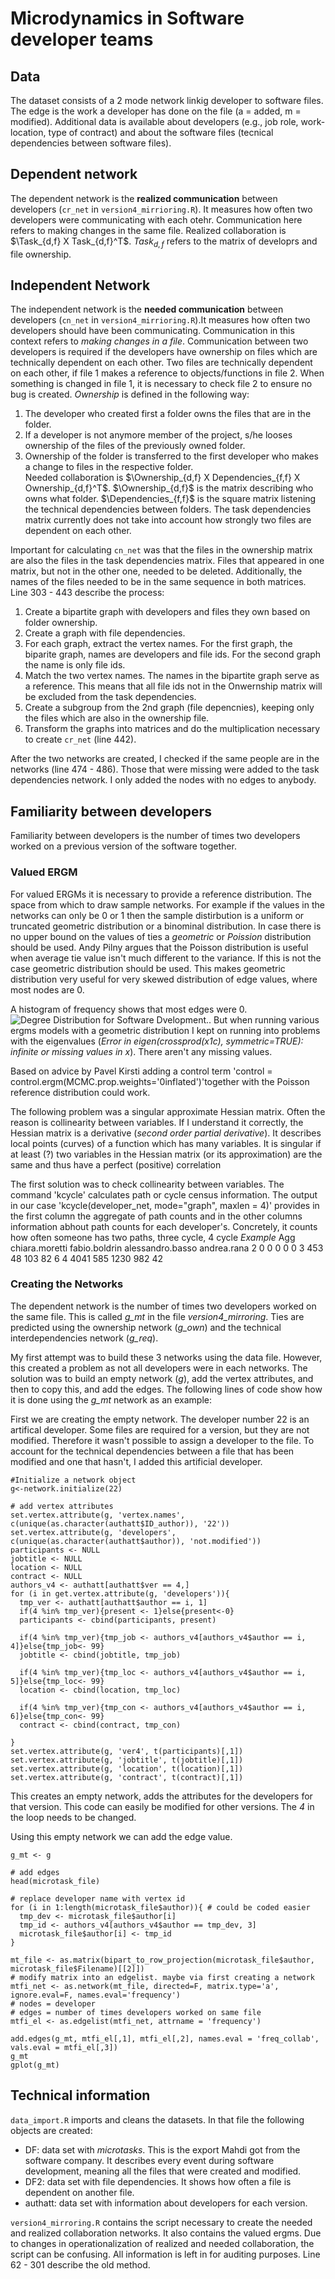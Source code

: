 # Microdynamics in Software developer teams

## Data

The dataset consists of a 2 mode network linkig developer to software files. The edge is the work a developer has done on the file (a = added, m = modified). Additional data is available about developers (e.g., job role, work-location, type of contract) and about the software files (tecnical dependencies between software files). 

## Dependent network

The dependent network is the **realized communication** between developers (`cr_net` in `version4_mirrioring.R`). It measures how often two developers were communicating with each otehr. Communication here refers to making changes in the same file. 
Realized collaboration is $\Task_{d,f} X Task_{d,f}^T$. $Task_{d,f}$ refers to the matrix of developrs and file ownership. 

## Independent Network
The independent network is the **needed communication** between developers (`cn_net` in `version4_mirrioring.R`).It measures how often two developers should have been communicating. Communication in this context refers to *making changes in a file*. Communication between two developers is required if the developers have ownership on files which are technically dependent on each other. Two files are technically dependent on each other, if file 1 makes a reference to objects/functions in file 2. When something is changed in file 1, it is necessary to check file 2 to ensure no bug is created. *Ownership* is defined in the following way:
1. The developer who created first a folder owns the files that are in the folder. 
2. If a developer is not anymore member of the project, s/he looses ownership of the files of the previously owned folder. 
3. Ownership of the folder is transferred to the first developer who makes a change to files in the respective folder.  
Needed collaboration is $\Ownership_{d,f} X Dependencies_{f,f} X Ownership_{d,f}^T$. $\Ownership_{d,f}$ is the matrix describing who owns what folder. $\Dependencies_{f,f}$ is the square matrix listening the technical dependencies between folders. The task dependencies matrix currently does not take into account how strongly two files are dependent on each other. 

Important for calculating `cn_net` was that the files in the ownership matrix are also the files in the task dependencies matrix. Files that appeared in one matrix, but not in the other one, needed to be deleted. Additionally, the names of the files needed to be in the same sequence in both matrices. Line 303 - 443 describe the process:
1. Create a bipartite graph with developers and files they own based on folder ownership. 
2. Create a graph with file dependencies. 
3. For each graph, extract the vertex names. For the first graph, the biparite graph, names are developers and file ids. For the second graph the name is only file ids. 
4. Match the two vertex names. The names in the bipartite graph serve as a reference. This means that all file ids not in the Onwernship matrix will be excluded from the task dependencies. 
5. Create a subgroup from the 2nd graph (file depencnies), keeping only the files which are also in the ownership file. 
6. Transform the graphs into matrices and do the multiplication necessary to create `cr_net` (line 442).

After the two networks are created, I checked if the same people are in the networks (line 474 - 486). Those that were missing were added to the task dependencies network. I only added the nodes with no edges to anybody.

## Familiarity between developers
Familiarity between developers is the number of times two developers worked on a previous version of the software together. 


### Valued ERGM
For valued ERGMs it is necessary to provide a reference distribution. The space from which to draw sample networks. For example if the values in the networks can only be 0 or 1 then the sample distirbution is a uniform or truncated geometric distribution or a binominal distribution. In case there is no upper bound on the values of ties a *geometric* or *Poission* distribution should be used. Andy Pilny argues that the Poisson distribution is useful when average tie value isn't much different to the variance. If this is not the case geometric distribution should be used. This makes geometric distribution very useful for very skewed distribution of edge values, where most nodes are 0.

A histogram of frequency shows that most edges were 0. 
![Degree Distribution for Software Dvelopment.](fig/histogram_frequency_developer_projections.png). But when running various ergms models with a geometric distribution I kept on running into problems with the eigenvalues (*Error in eigen(crossprod(x1c), symmetric=TRUE): infinite or missing values in x*). There aren't any missing values.

Based on advice by Pavel Kirsti adding a control term 'control = control.ergm(MCMC.prop.weights='0inflated')'together with the Poisson reference distribution could work. 

The following problem was a singular approximate Hessian matrix. Often the reason is collinearity between variables. If I understand it correctly, the Hessian matrix is a derivative (*second order partial derivative*). It describes local points (curves) of a function which has many variables. It is singular if at least (?) two variables in the Hessian matrix (or its approximation) are the same and thus have a perfect (positive) correlation

The first solution was to check collinearity between variables. The command 'kcycle' calculates path or cycle census information. The output in our case 'kcycle(developer_net, mode="graph", maxlen = 4)' provides in the first column the aggregate of path counts and in the other columns information abhout path counts for each developer's. Concretely, it counts how often someone has two paths, three cycle, 4 cycle
*Example*
   Agg chiara.moretti fabio.boldrin alessandro.basso andrea.rana
2    0              0             0                0           0
3  453             48           103               82           6
4 4041            585          1230              982          42


### Creating the Networks
The dependent network is the number of times two developers worked on the same file. This is called *g_mt* in the file *version4_mirroring*. Ties are predicted using the ownership network (*g_own*) and the technical interdependencies network (*g_req*).

My first attempt was to build these 3 networks using the data file. However, this created a problem as not all developers were in each networks. The solution was to build an empty network (*g*), add the vertex attributes, and then to copy this, and add the edges. The following lines of code show how it is done using the *g_mt* network as an example:

First we are creating the empty network. The developer number 22 is an artifical developer. Some files are required for a version, but they are not modified. Therefore it wasn't possible to assign a developer to the file. To account for the technical dependencies between a file that has been modified and one that hasn't, I added this artificial developer. 
```{r}
#Initialize a network object
g<-network.initialize(22)

# add vertex attributes
set.vertex.attribute(g, 'vertex.names', c(unique(as.character(authatt$ID_author)), '22'))
set.vertex.attribute(g, 'developers', c(unique(as.character(authatt$author)), 'not.modified'))
participants <- NULL
jobtitle <- NULL
location <- NULL
contract <- NULL
authors_v4 <- authatt[authatt$ver == 4,]
for (i in get.vertex.attribute(g, 'developers')){
  tmp_ver <- authatt[authatt$author == i, 1]
  if(4 %in% tmp_ver){present <- 1}else{present<-0}
  participants <- cbind(participants, present)
  
  if(4 %in% tmp_ver){tmp_job <- authors_v4[authors_v4$author == i, 4]}else{tmp_job<- 99}
  jobtitle <- cbind(jobtitle, tmp_job)
  
  if(4 %in% tmp_ver){tmp_loc <- authors_v4[authors_v4$author == i, 5]}else{tmp_loc<- 99}
  location <- cbind(location, tmp_loc)
  
  if(4 %in% tmp_ver){tmp_con <- authors_v4[authors_v4$author == i, 6]}else{tmp_con<- 99}
  contract <- cbind(contract, tmp_con)
  
}
set.vertex.attribute(g, 'ver4', t(participants)[,1])
set.vertex.attribute(g, 'jobtitle', t(jobtitle)[,1])
set.vertex.attribute(g, 'location', t(location)[,1])
set.vertex.attribute(g, 'contract', t(contract)[,1])
```
This creates an empty network, adds the attributes for the developers for that version. This code can easily be modified for other versions. The *4* in the loop needs to be changed. 

Using this empty network we can add the edge value. 
```{r}
g_mt <- g

# add edges
head(microtask_file)

# replace developer name with vertex id
for (i in 1:length(microtask_file$author)){ # could be coded easier
  tmp_dev <- microtask_file$author[i]
  tmp_id <- authors_v4[authors_v4$author == tmp_dev, 3]
  microtask_file$author[i] <- tmp_id
}

mt_file <- as.matrix(bipart_to_row_projection(microtask_file$author, microtask_file$Filename)[[2]])
# modify matrix into an edgelist. maybe via first creating a network
mtfi_net <- as.network(mt_file, directed=F, matrix.type='a', ignore.eval=F, names.eval='frequency')
# nodes = developer
# edges = number of times developers worked on same file
mtfi_el <- as.edgelist(mtfi_net, attrname = 'frequency')

add.edges(g_mt, mtfi_el[,1], mtfi_el[,2], names.eval = 'freq_collab', vals.eval = mtfi_el[,3])
g_mt
gplot(g_mt)
```

## Technical information
`data_import.R` imports and cleans the datasets. In that file the following objects are created:
* DF: data set with *microtasks*. This is the export Mahdi got from the software company. It describes every event during software development, meaning all the files that were created and modified. 
* DF2: data set with file dependencies. It shows how often a file is dependent on another file. 
* authatt: data set with information about developers for each version. 

`version4_mirroring.R` contains the script necessary to create the needed and realized collaboration networks. It also contains the valued ergms. Due to changes in operationalization of realized and needed collaboration, the script can be confusing. All information is left in for auditing purposes. Line 62 - 301 describe the old method. 